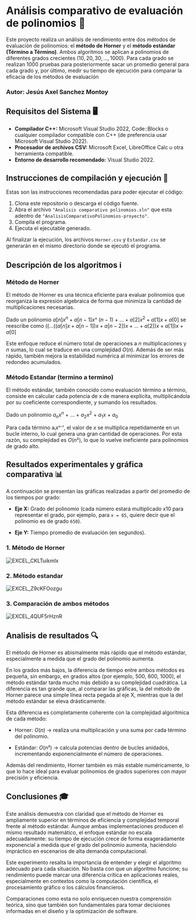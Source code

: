 # Análisis comparativo de evaluación de polinomios 📎
Este proyecto realiza un análisis de rendimiento entre dos métodos de evaluación de polinomios: el **método de Horner** y el **método estándar (Término a Término)**. Ambos algoritmos se aplican a polinomios de diferentes grados crecientes $(10, 20, 30, ... , 1000)$. Para cada grado se realizan $1000$ pruebas para posteriormente sacar un promedio general para cada grado y, por último, medir su tiempo de ejecución para comparar la eficacia de los métodos de evaluación

### Autor: Jesús Axel Sanchez Montoy

## Requisitos del Sistema 🖥

- **Compilador C++:** Microsoft Visual Studio 2022, Code::Blocks o cualquier compilador compatible con C++ (de preferencia usar Microsoft Visual Studio 2022).
- **Procesador de archivos CSV:** Microsoft Excel, LibreOffice Calc u otra herramienta compatible.
- **Entorno de desarrollo recomendado:** Visual Studio 2022.
 
## Instrucciones de compilación y ejecución 📜
Estas son las instrucciones recomendadas para poder ejecutar el código:
1. Clona este repositorio o descarga el código fuente.
2. Abra el archivo `"Analisis comparativo polinomios.sln"` que esta adentro de `"AnalisisComparativoPolinomios-proyecto"`.
3. Compila el programa.
4. Ejecuta el ejecutable generado.

Al finalizar la ejecución, los archivos `Horner.csv` y `Estandar.csv` se generarán en el mismo directorio donde se ejecutó el programa.

## Descripción de los algoritmos ℹ️
### Método de Horner
El método de Horner es una técnica eficiente para evaluar polinomios que reorganiza la expresión algebraica de forma que minimiza la cantidad de multiplicaciones necesarias. 

Dado un polinomio $a[n]x^n + a[n-1]x$^ $(n-1) + ... + a[2]x^2 + a[1]x + a[0]$  se reescribe como $((...((a[n]x + a[n-1])x + a[n-2])x + ... + a[2])x + a[1])x + a[0]$

Este enfoque reduce el número total de operaciones a $n$ multiplicaciones y $n$ sumas, lo cual se traduce en una complejidad $O(n)$. Además de ser más rápido, también mejora la estabilidad numérica al minimizar los errores de redondeo acumulados.

### Método Estandar (termino a termino)
El método estándar, también conocido como evaluación término a término, consiste en calcular cada potencia de x de manera explícita, multiplicándola por su coeficiente correspondiente, y sumando los resultados.

Dado un polinomio $a_nx^n$ $+$ $...$ $+$ $a_2x^2$ $+$ $a_1x$ $+$ $a_0$

Para cada término aᵢxⁿ⁻ⁱ, el valor de $x$ se multiplica repetidamente en un bucle interno, lo cual genera una gran cantidad de operaciones. Por esta razón, su complejidad es $O(n²)$, lo que lo vuelve ineficiente para polinomios de grado alto.

## Resultados experimentales y gráfica comparativa 📊

A continuación se presentan las gráficas realizadas a partir del promedio de los tiempos por grado:

- **Eje X:** Grado del polinomio (cada número estará multiplicado x10 para representar el grado, por ejemplo, para `x = 65`, quiere decir que el polinomio es de grado `650`).

- **Eje Y:** Tiempo promedio de evaluación (en segundos).

### 1. Método de Horner

![EXCEL_CKLTuikmIx](https://github.com/user-attachments/assets/8efb1b42-0a99-4a42-accb-cfd252187e77)

### 2. Método estandar

![EXCEL_Z9cKFOozgu](https://github.com/user-attachments/assets/36398561-9cc5-4d70-bb82-7bf41fc7b13e)

### 3. Comparación de ambos métodos

![EXCEL_4QUF5rHznR](https://github.com/user-attachments/assets/4df07384-b177-4fea-9972-590db4aa230a)


## Analisis de resultados 🔍

El método de Horner es abismalmente más rápido que el método estándar, especialmente a medida que el grado del polinomio aumenta.

En los grados más bajos, la diferencia de tiempo entre ambos métodos es pequeña, sin embargo, en grados altos (por ejemplo, 500, 800, 1000), el método estándar tarda mucho más debido a su complejidad cuadrática.
La diferencia es tan grande que, al comparar las gráficas, la del método de Horner parece una simple línea recta pegada al eje X, mientras que la del método estándar se eleva drásticamente.

Esta diferencia es completamente coherente con la complejidad algorítmica de cada método:

- Horner: $O(n)$ → realiza una multiplicación y una suma por cada término del polinomio.

- Estándar: $O(n²)$ → calcula potencias dentro de bucles anidados, incrementando exponencialmente el número de operaciones.

Además del rendimiento, Horner también es más estable numéricamente, lo que lo hace ideal para evaluar polinomios de grados superiores con mayor precisión y eficiencia.

## Conclusiones 🎓

Este análisis demuestra con claridad que el método de Horner es ampliamente superior en términos de eficiencia y complejidad temporal frente al método estándar. Aunque ambas implementaciones producen el mismo resultado matemático, el enfoque estándar no escala adecuadamente: su tiempo de ejecución crece de forma exageradamente exponencial a medida que el grado del polinomio aumenta, haciéndolo impráctico en escenarios de alta demanda computacional.

Este experimento resalta la importancia de entender y elegir el algoritmo adecuado para cada situación. No basta con que un algoritmo funcione; su rendimiento puede marcar una diferencia crítica en aplicaciones reales, especialmente en contextos como la computación científica, el procesamiento gráfico o los cálculos financieros.

Comparaciones como esta no solo enriquecen nuestra comprensión teórica, sino que también son fundamentales para tomar decisiones informadas en el diseño y la optimización de software.
